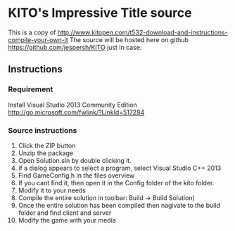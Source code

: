 KITO's Impressive Title source
====================
This is a copy of http://www.kitopen.com/t532-download-and-instructions-compile-your-own-it
The source will be hosted here on github https://github.com/jespersh/KITO just in case.

Instructions
---------------------

### Requirement
Install Visual Studio 2013 Community Edition
http://go.microsoft.com/fwlink/?LinkId=517284

### Source instructions
1. Click the ZIP button
2. Unzip the package
3. Open Solution.sln by double clicking it.
 1. if a dialog appears to select a program, select Visual Studio C++ 2013
4. Find GameConfig.h in the files overview
 1. If you cant find it, then open it in the Config folder of the kito folder.
5. Modify it to your needs
6. Compile the entire solution in toolbar: Build -> Build Solution)
7. Once the entire solution has been compiled then nagivate to the build folder and find client and server
8. Modify the game with your media
